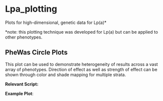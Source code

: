 # Lpa_plotting
Plots for high-dimensional, genetic data for  Lp(a)*

*note: this plotting technique was developed for Lp(a) but can be applied to other phenotypes.

## PheWas Circle Plots
This plot can be used to demonstrate heterogeneity of results across a vast array of phenotypes. Direction of effect as well as strength of effect can be shown through color and shade mapping for multiple strata.  

**Relevant Script:** <insert script name>

**Example Plot**:
<insert plot>
